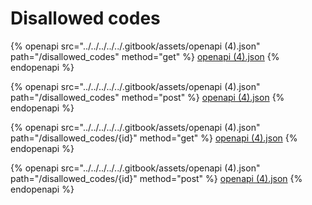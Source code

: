 # Disallowed codes

{% openapi src="../../../../../.gitbook/assets/openapi (4).json" path="/disallowed_codes" method="get" %}
[openapi (4).json](<../../../../../.gitbook/assets/openapi (4).json>)
{% endopenapi %}

{% openapi src="../../../../../.gitbook/assets/openapi (4).json" path="/disallowed_codes" method="post" %}
[openapi (4).json](<../../../../../.gitbook/assets/openapi (4).json>)
{% endopenapi %}

{% openapi src="../../../../../.gitbook/assets/openapi (4).json" path="/disallowed_codes/{id}" method="get" %}
[openapi (4).json](<../../../../../.gitbook/assets/openapi (4).json>)
{% endopenapi %}

{% openapi src="../../../../../.gitbook/assets/openapi (4).json" path="/disallowed_codes/{id}" method="post" %}
[openapi (4).json](<../../../../../.gitbook/assets/openapi (4).json>)
{% endopenapi %}
